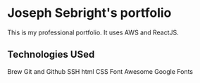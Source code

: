 # Joseph Sebright's portfolio

This is my professional portfolio. It uses AWS and ReactJS.

## Technologies USed

Brew
Git and Github
SSH
html
CSS
Font Awesome
Google Fonts
